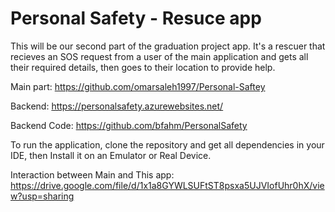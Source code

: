 # Personal Safety - Resuce app

This will be our second part of the graduation project app. It's a rescuer that recieves an SOS request from a user of the main application and gets all their required details, then goes to their location to provide help.

Main part: https://github.com/omarsaleh1997/Personal-Saftey

Backend: https://personalsafety.azurewebsites.net/

Backend Code: https://github.com/bfahm/PersonalSafety

To run the application, clone the repository and get all dependencies in your IDE, then Install it on an Emulator or Real Device.

Interaction between Main and This app: https://drive.google.com/file/d/1x1a8GYWLSUFtST8psxa5UJVIofUhr0hX/view?usp=sharing
